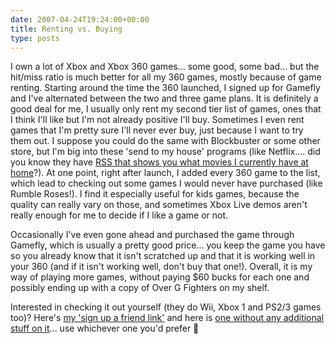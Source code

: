 ```yaml
---
date: 2007-04-24T19:24:00+00:00
title: Renting vs. Buying
type: posts
---
```

I own a lot of Xbox and Xbox 360 games... some good, some bad... but the hit/miss ratio is much better for all my 360 games, mostly because of game renting. Starting around the time the 360 launched, I signed up for Gamefly and I've alternated between the two and three game plans. It is definitely a good deal for me, I usually only rent my second tier list of games, ones that I think I'll like but I'm not already positive I'll buy. Sometimes I even rent games that I'm pretty sure I'll never ever buy, just because I want to try them out. I suppose you could do the same with Blockbuster or some other store, but I'm big into these 'send to my house' programs (like Netflix.... did you know they have [RSS that shows you what movies I currently have at home](http://rss.netflix.com/AtHomeRSS?id=P1919270839112012058970361825810643)?). At one point, right after launch, I added every 360 game to the list, which lead to checking out some games I would never have purchased (like Rumble Roses!). I find it especially useful for kids games, because the quality can really vary on those, and sometimes Xbox Live demos aren't really enough for me to decide if I like a game or not.

Occasionally I've even gone ahead and purchased the game through Gamefly, which is usually a pretty good price... you keep the game you have so you already know that it isn't scratched up and that it is working well in your 360 (and if it isn't working well, don't buy that one!). Overall, it is my way of playing more games, without paying $60 bucks for each one and possibly ending up with a copy of Over G Fighters on my shelf.

Interested in checking it out yourself (they do Wii, Xbox 1 and PS2/3 games too)? Here's [my 'sign up a friend link'](http://friends.GameFly.com/r/44a16bec43c7102a919d) and here is [one without any additional stuff on it](http://www.gamefly.com/)... use whichever one you'd prefer 🙂
